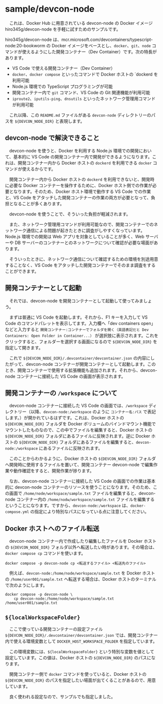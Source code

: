 # sample/devcon-node

　これは、Docker Hub に用意されている devcon-node の Docker イメージ hiro345g/devcon-node を手軽に試すためのサンプルです。

  hiro345g/devcon-node は、mcr.microsoft.com/devcontainers/typescript-node:20-bookworm の Docker イメージをベースとし、`docker`、`git`、`node` コマンドが使えるようにした開発コンテナー（Dev Container）です。次の特長があります。

- VS Code で使える開発コンテナー（Dev Container）
- `docker`、`docker compose` といったコマンドで Docker ホストの `dockerd を利用可能
- Node.js 環境での TypeScript プログラミングが可能
- 開発コンテナー内で `git` コマンド、VS Code の Git 関連機能が利用可能
- `iproute2`、`iputils-ping`、`dnsutils` といったネットワーク管理用コマンドが利用可能

　これ以降、この `README.md` ファイルがある `devcon-node` ディレクトリーのパスを `${DEVCON_NODE_DIR}` と表現します。

## devcon-node で解決できること

　devcon-node を使うと、Docker を利用する Node.js 環境での開発において、基本的に VS Code の開発コンテナー内で開発ができるようになります。これは、開発コンテナー内から Docker ホストの `dockerd` を利用できる `docker` コマンドが使えるからです。

　開発コンテナー内から Docker ホストの `dockerd` を利用できないと、開発時に必要な Docker コンテナーを操作するために、Docker ホスト側での作業が必要となります。そのため、Docker ホスト環境で動作する VS Code での作業と、VS Code をアタッチした開発コンテナーの作業の両方が必要となって、負担となることが多くあります。

　devcon-node を使うことで、そういった負担が軽減されます。

　また、ネットワーク管理用コマンドが利用可能なので、開発コンテナーでのネットワーク通信による問題が起きたときに調査がしやすくなっています。Node.js 環境での開発は Web アプリを対象としていることが多く、Web サーバーや DB サーバーのコンテナーとのネットワークについて確認が必要な場面があります。

　そういったときに、ネットワーク通信について確認するための環境を別途用意することなく、VS Code をアタッチした開発コンテナーでそのまま調査をすることができます。

## 開発コンテナーとして起動

　それでは、devcon-node を開発コンテナーとして起動して使ってみましょう。

　まずは普通に VS Code を起動します。それから、F1 キーを入力して VS Code のコマンドパレットを表示してます。入力欄へ「dev containers open」などと入力すると `開発コンテナー:コンテナーでフォルダを開く（英語表記だと Dev Containers: Open Folder in Container...）` が選択肢に表示されます。これをクリックすると、フォルダーを選択する画面になるので `${DEVCON_NODE_DIR}` を指定して開きます。

　これで `${DEVCON_NODE_DIR}/.devcontainer/devcontainer.json` の内容にしたがって、devcon-node コンテナーが開発コンテナーとして起動します。このとき、開発コンテナーで使用する拡張機能も追加されます。それから、devcon-node コンテナーに接続した VS Code の画面が表示されます。

## 開発コンテナーの `/workspace` について

　devcon-node コンテナーに接続した VS Code の画面では、`/workspace` ディレクトリー（以降、`devcon-node:/workspace` のように `コンテナー名:パス` で表記します。）が開かれているはずです。これは、Docker ホストの `${DEVCON_NODE_DIR}` フォルダを Docker ボリュームのバインドマウント機能でマウントしたものなので、この中でファイルを編集すると、Docker ホストの `${DEVCON_NODE_DIR}` フォルダにあるファイルに反映されます。逆に Docker ホストの `${DEVCON_NODE_DIR}` フォルダにあるファイルを編集すると、`devcon-node:/workspace` にあるファイルに反映されます。

　このことからわかるように、Docker ホストの `${DEVCON_NODE_DIR}` フォルダへ開発時に使用するファイルを置いて、開発コンテナー devcon-node で編集作業や動作確認をすると、開発作業が捗ります。

　なお、devcon-node コンテナーに接続した VS Code の画面での作業は基本的に devcon-node コンテナーのリソースを使うことになります。そのため、この画面で `/home/node/workspace/sample.txt` ファイルを編集すると、devcon-node コンテナー内の `/home/nodw/workspace/sample.txt` ファイルを編集するということになります。ですから、`devcon-node:/workspace` は、`docker-compose.yml` の指定により特別なパスになっている点に注意してください。

## Docker ホストへのファイル転送

　devcon-node コンテナー内で作成したり編集したファイルを Docker ホストの `${DEVCON_NODE_DIR}` フォルダ以外へ転送したい時があります。その場合は、`docker compose cp` コマンドを使います。

```console
docker compose -p devcon-node cp <転送するファイル> <転送先のファイル>
```

　例えば、`devcon-node:/home/node/workspace/sample.txt` を Docker ホストの `/home/user001/sample.txt` へ転送する場合は、Docker ホストのターミナルで次のようにします。

```console
docker compose -p devcon-node \
    cp devcon-node:/home/node/workspace/sample.txt /home/user001/sample.txt
```

## `${localWorkspaceFolder}`

　ここで使っている開発コンテナーの設定ファイル `${DEVCON_NODE_DIR}/.devcontainer/devcontainer.json` では、開発コンテナー内で使える環境変数として `DOCKER_HOST_WORKSPACE_FOLDER` を指定しています。

　この環境変数には、`${localWorkspaceFolder}` という特別な変数を値として設定しています。この値は、Docker ホストの `${DEVCON_NODE_DIR}` のパスになります。

　開発コンテナー側で `docker` コマンドを使っていると、Docker ホストの `${DEVCON_NODE_DIR}` のパスを指定したい場面が出てくることがあるので、用意しています。

　良く使われる設定なので、サンプルでも指定しました。

